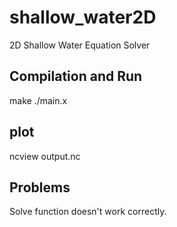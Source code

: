 # shallow_water2D
2D Shallow Water Equation Solver

## Compilation and Run
 make
 ./main.x

## plot
 ncview output.nc

## Problems
 Solve function doesn't work correctly.
